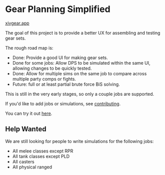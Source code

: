 # Gear Planning Simplified

[xivgear.app](https://xivgear.app)

The goal of this project is to provide a better UX for assembling and testing gear sets.

The rough road map is:
- Done: Provide a good UI for making gear sets.
- Done for some jobs: Allow DPS to be simulated within the same UI, allowing changes to be quickly tested.
- Done: Allow for multiple sims on the same job to compare across multiple party comps or fights.
- Future: full or at least partial brute force BiS solving.

This is still in the very early stages, so only a couple jobs are supported.

If you'd like to add jobs or simulations, see [contributing](CONTRIBUTING.md).

You can try it out [here](https://xivgear.app).

## Help Wanted

We are still looking for people to write simulations for the following jobs:
- All melee classes except RPR
- All tank classes except PLD
- All casters
- All physical ranged